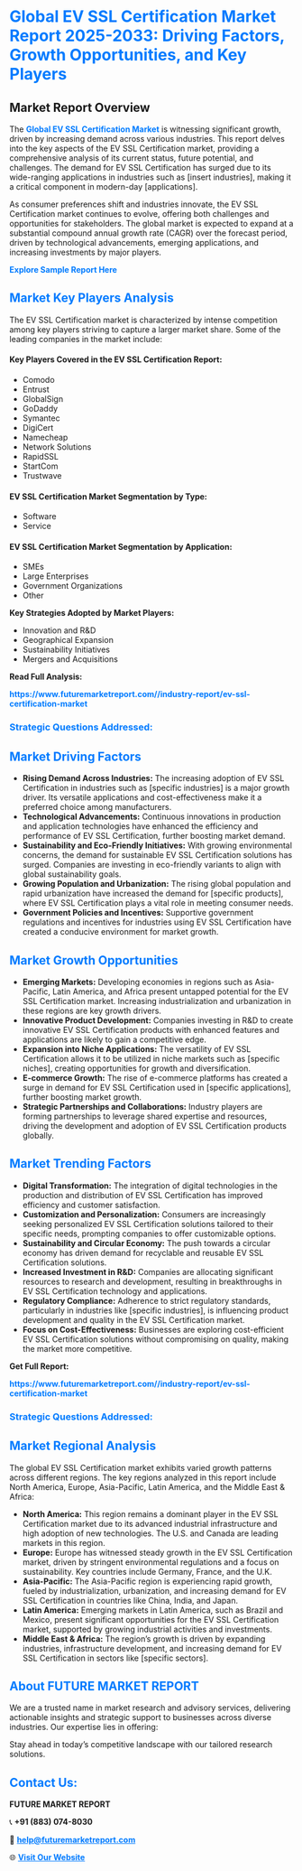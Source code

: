 <h1 style="color: #007BFF;">Global EV SSL Certification Market Report 2025-2033: Driving Factors, Growth Opportunities, and Key Players</h1>

<section id="overview">
<h2>Market Report Overview</h2>
<p>The <a href="https://www.futuremarketreport.com//industry-report/ev-ssl-certification-market" style="color: #007BFF; text-decoration: none;"><strong>Global EV SSL Certification Market</strong></a> is witnessing significant growth, driven by increasing demand across various industries. This report delves into the key aspects of the EV SSL Certification market, providing a comprehensive analysis of its current status, future potential, and challenges. The demand for EV SSL Certification has surged due to its wide-ranging applications in industries such as [insert industries], making it a critical component in modern-day [applications].</p>
<p>As consumer preferences shift and industries innovate, the EV SSL Certification market continues to evolve, offering both challenges and opportunities for stakeholders. The global market is expected to expand at a substantial compound annual growth rate (CAGR) over the forecast period, driven by technological advancements, emerging applications, and increasing investments by major players.</p>
</section>

<section id="overview">
<p><a href="https://www.futuremarketreport.com//request-sample/reportId=51340" style="color: #007BFF; text-decoration: none;"><strong>Explore Sample Report Here</strong></a></p>
</section>

<section id="key-players">
<h2 style="color: #007BFF;">Market Key Players Analysis</h2>
<p>The EV SSL Certification market is characterized by intense competition among key players striving to capture a larger market share. Some of the leading companies in the market include:</p>
<h4>Key Players Covered in the EV SSL Certification Report:</h4>
<ul><li>Comodo</li><li>Entrust</li><li>GlobalSign</li><li>GoDaddy</li><li>Symantec</li><li>DigiCert</li><li>Namecheap</li><li>Network Solutions</li><li>RapidSSL</li><li>StartCom</li><li>Trustwave</li></ul>
<h4>EV SSL Certification Market Segmentation by Type:</h4>
<ul><li>Software</li><li>Service</li></ul>

<h4>EV SSL Certification Market Segmentation by Application:</h4>
<ul><li>SMEs</li><li>Large Enterprises</li><li>Government Organizations</li><li>Other</li></ul>
<p><strong>Key Strategies Adopted by Market Players:</strong></p>
<ul>
<li>Innovation and R&D</li>
<li>Geographical Expansion</li>
<li>Sustainability Initiatives</li>
<li>Mergers and Acquisitions</li>
</ul>
</section>

<section>
<p><strong>Read Full Analysis: </strong></p><a href="https://www.futuremarketreport.com//industry-report/ev-ssl-certification-market" style="color: #007BFF; text-decoration: none;"><strong>https://www.futuremarketreport.com//industry-report/ev-ssl-certification-market</strong></a>
<h3 style="color: #007BFF;">Strategic Questions Addressed:</h3>
</section>

<section id="driving-factors">
<h2 style="color: #007BFF;">Market Driving Factors</h2>
<ul>
<li><strong>Rising Demand Across Industries:</strong> The increasing adoption of EV SSL Certification in industries such as [specific industries] is a major growth driver. Its versatile applications and cost-effectiveness make it a preferred choice among manufacturers.</li>
<li><strong>Technological Advancements:</strong> Continuous innovations in production and application technologies have enhanced the efficiency and performance of EV SSL Certification, further boosting market demand.</li>
<li><strong>Sustainability and Eco-Friendly Initiatives:</strong> With growing environmental concerns, the demand for sustainable EV SSL Certification solutions has surged. Companies are investing in eco-friendly variants to align with global sustainability goals.</li>
<li><strong>Growing Population and Urbanization:</strong> The rising global population and rapid urbanization have increased the demand for [specific products], where EV SSL Certification plays a vital role in meeting consumer needs.</li>
<li><strong>Government Policies and Incentives:</strong> Supportive government regulations and incentives for industries using EV SSL Certification have created a conducive environment for market growth.</li>
</ul>
</section>

<section id="growth-opportunities">
<h2 style="color: #007BFF;">Market Growth Opportunities</h2>
<ul>
<li><strong>Emerging Markets:</strong> Developing economies in regions such as Asia-Pacific, Latin America, and Africa present untapped potential for the EV SSL Certification market. Increasing industrialization and urbanization in these regions are key growth drivers.</li>
<li><strong>Innovative Product Development:</strong> Companies investing in R&D to create innovative EV SSL Certification products with enhanced features and applications are likely to gain a competitive edge.</li>
<li><strong>Expansion into Niche Applications:</strong> The versatility of EV SSL Certification allows it to be utilized in niche markets such as [specific niches], creating opportunities for growth and diversification.</li>
<li><strong>E-commerce Growth:</strong> The rise of e-commerce platforms has created a surge in demand for EV SSL Certification used in [specific applications], further boosting market growth.</li>
<li><strong>Strategic Partnerships and Collaborations:</strong> Industry players are forming partnerships to leverage shared expertise and resources, driving the development and adoption of EV SSL Certification products globally.</li>
</ul>
</section>

<section id="trending-factors">
<h2 style="color: #007BFF;">Market Trending Factors</h2>
<ul>
<li><strong>Digital Transformation:</strong> The integration of digital technologies in the production and distribution of EV SSL Certification has improved efficiency and customer satisfaction.</li>
<li><strong>Customization and Personalization:</strong> Consumers are increasingly seeking personalized EV SSL Certification solutions tailored to their specific needs, prompting companies to offer customizable options.</li>
<li><strong>Sustainability and Circular Economy:</strong> The push towards a circular economy has driven demand for recyclable and reusable EV SSL Certification solutions.</li>
<li><strong>Increased Investment in R&D:</strong> Companies are allocating significant resources to research and development, resulting in breakthroughs in EV SSL Certification technology and applications.</li>
<li><strong>Regulatory Compliance:</strong> Adherence to strict regulatory standards, particularly in industries like [specific industries], is influencing product development and quality in the EV SSL Certification market.</li>
<li><strong>Focus on Cost-Effectiveness:</strong> Businesses are exploring cost-efficient EV SSL Certification solutions without compromising on quality, making the market more competitive.</li>
</ul>
</section>

<section>
<p><strong>Get Full Report: </strong></p><a href="https://www.futuremarketreport.com//industry-report/ev-ssl-certification-market" style="color: #007BFF; text-decoration: none;"><strong>https://www.futuremarketreport.com//industry-report/ev-ssl-certification-market</strong></a>
<h3 style="color: #007BFF;">Strategic Questions Addressed:</h3>
</section>


<section id="regional-analysis">
<h2 style="color: #007BFF;">Market Regional Analysis</h2>
<p>The global EV SSL Certification market exhibits varied growth patterns across different regions. The key regions analyzed in this report include North America, Europe, Asia-Pacific, Latin America, and the Middle East & Africa:</p>
<ul>
<li><strong>North America:</strong> This region remains a dominant player in the EV SSL Certification market due to its advanced industrial infrastructure and high adoption of new technologies. The U.S. and Canada are leading markets in this region.</li>
<li><strong>Europe:</strong> Europe has witnessed steady growth in the EV SSL Certification market, driven by stringent environmental regulations and a focus on sustainability. Key countries include Germany, France, and the U.K.</li>
<li><strong>Asia-Pacific:</strong> The Asia-Pacific region is experiencing rapid growth, fueled by industrialization, urbanization, and increasing demand for EV SSL Certification in countries like China, India, and Japan.</li>
<li><strong>Latin America:</strong> Emerging markets in Latin America, such as Brazil and Mexico, present significant opportunities for the EV SSL Certification market, supported by growing industrial activities and investments.</li>
<li><strong>Middle East & Africa:</strong> The region’s growth is driven by expanding industries, infrastructure development, and increasing demand for EV SSL Certification in sectors like [specific sectors].</li>
</ul>
</section>

<footer>
<h2 style="color: #007BFF;">About FUTURE MARKET REPORT</h2>
<p>We are a trusted name in market research and advisory services, delivering actionable insights and strategic support to businesses across diverse industries. Our expertise lies in offering:</p>

<p>Stay ahead in today’s competitive landscape with our tailored research solutions.</p>

<h2 style="color: #007BFF;">Contact Us:</h2>
<p><strong>FUTURE MARKET REPORT</strong></p>
<p>📞 <strong>+91 (883) 074-8030</strong></p>
<p>📧 <strong><a href="mailto:help@futuremarketreport.com" style="color: #007BFF;">help@futuremarketreport.com</a></strong></p>
<p>🌐 <strong><a href="https://www.futuremarketreport.com/" style="color: #007BFF;">Visit Our Website</a></strong></p>
</footer>